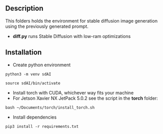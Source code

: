 ## Description
This folders holds the environment for stable diffusion image generation using the previously generated prompt.

- **diff.py** runs Stable Diffusion with low-ram optimizations

## Installation
- Create python environment

```
python3 -m venv sdAI

source sdAI/bin/activate
```

- Install torch with CUDA, whichever way fits your machine
- For Jetson Xavier NX JetPack 5.0.2 see the script in the **torch** folder:

```
bash ~/Documents/torch/install_torch.sh
```

- Install dependencies

```
pip3 install -r requirements.txt
```
